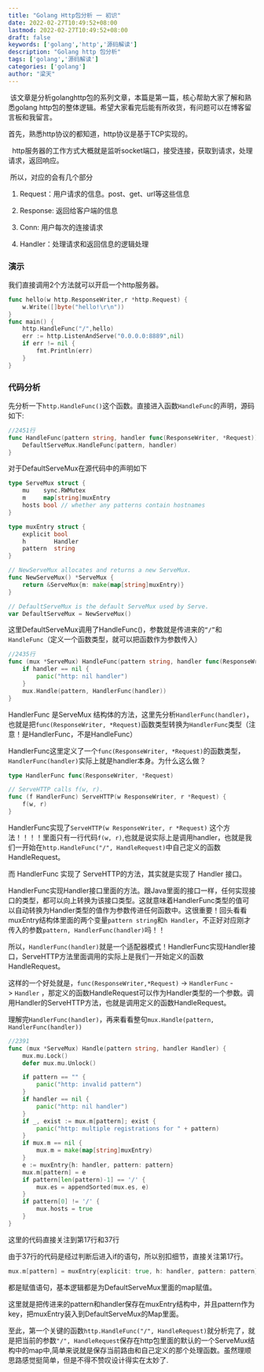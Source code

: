 ```yaml
---
title: "Golang Http包分析 一 初识"
date: 2022-02-27T10:49:52+08:00
lastmod: 2022-02-27T10:49:52+08:00
draft: false
keywords: ['golang','http','源码解读']
description: "Golang http 包分析"
tags: ['golang','源码解读']
categories: ['golang']
author: "梁天"
---
```


  该文章是分析golanghttp包的系列文章，本篇是第一篇，核心帮助大家了解和熟悉golang http包的整体逻辑。希望大家看完后能有所收货，有问题可以在博客留言板和我留言。

<!--more-->

  首先，熟悉http协议的都知道，http协议是基于TCP实现的。

  http服务器的工作方式大概就是监听socket端口，接受连接，获取到请求，处理请求，返回响应。

 所以，对应的会有几个部分

1. Request：用户请求的信息。post、get、url等这些信息

2. Response: 返回给客户端的信息

3. Conn: 用户每次的连接请求

4. Handler：处理请求和返回信息的逻辑处理

### 演示

我们直接调用2个方法就可以开启一个http服务器。

```go
func hello(w http.ResponseWriter,r *http.Request) {
    w.Write([]byte("hello!\r\n"))
}
func main() {
    http.HandleFunc("/",hello)
    err := http.ListenAndServe("0.0.0.0:8889",nil)
    if err != nil {
        fmt.Println(err)
    }
}
```

### 代码分析

先分析一下`http.HandleFunc()`这个函数。直接进入函数`HandleFunc`的声明，源码如下:

```go
//2451行
func HandleFunc(pattern string, handler func(ResponseWriter, *Request)) {
    DefaultServeMux.HandleFunc(pattern, handler)
}
```

对于DefaultServeMux在源代码中的声明如下

```go
type ServeMux struct {
    mu    sync.RWMutex
    m     map[string]muxEntry
    hosts bool // whether any patterns contain hostnames
}

type muxEntry struct {
    explicit bool
    h        Handler
    pattern  string
}

// NewServeMux allocates and returns a new ServeMux.
func NewServeMux() *ServeMux {
    return &ServeMux{m: make(map[string]muxEntry)}
}

// DefaultServeMux is the default ServeMux used by Serve.
var DefaultServeMux = NewServeMux()
```

这里DefaultServeMux调用了HandleFunc()，参数就是传进来的`“/”`和`HandleFunc`（定义一个函数类型，就可以把函数作为参数传入）

```go
//2435行
func (mux *ServeMux) HandleFunc(pattern string, handler func(ResponseWriter, *Request)) {
    if handler == nil {
        panic("http: nil handler")
    }
    mux.Handle(pattern, HandlerFunc(handler))
}
```

HandlerFunc 是ServeMux 结构体的方法，这里先分析`HandlerFunc(handler)`，也就是把`func(ResponseWriter, *Request)`函数类型转换为`HandlerFunc`类型（注意！是HandlerFunc，不是HandleFunc）

HandlerFunc这里定义了一个`func(ResponseWriter, *Request)`的函数类型，`HandlerFunc(handler)`实际上就是handler本身。为什么这么做？

```go
type HandlerFunc func(ResponseWriter, *Request)

// ServeHTTP calls f(w, r).
func (f HandlerFunc) ServeHTTP(w ResponseWriter, r *Request) {
    f(w, r)
}
```

HandlerFunc实现了`ServeHTTP(w ResponseWriter, r *Request)` 这个方法！！！！里面只有一行代码`f(w, r)`,也就是说实际上是调用handler，也就是我们一开始在`http.HandleFunc("/", HandleRequest)`中自己定义的函数HandleRequest。

而 HandlerFunc 实现了 ServeHTTP的方法，其实就是实现了 Handler 接口。

 HandlerFunc实现Handler接口里面的方法。跟Java里面的接口一样，任何实现接口的类型，都可以向上转换为该接口类型。这就意味着HandlerFunc类型的值可以自动转换为Handler类型的值作为参数传进任何函数中。这很重要！回头看看muxEntry结构体里面的两个变量`pattern string`和`h Handler`，不正好对应刚才传入的参数`pattern, HandlerFunc(handler)`吗！！

所以，`HandlerFunc(handler)`就是一个适配器模式！HandlerFunc实现Handler接口，ServeHTTP方法里面调用的实际上是我们一开始定义的函数HandleRequest。

这样的一个好处就是，`func(ResponseWriter,*Request)` -> `HandlerFunc` -> `Handler` ，那定义的函数HandleRequest可以作为Handler类型的一个参数。调用Handler的ServeHTTP方法，也就是调用定义的函数HandleRequest。

理解完`HandlerFunc(handler)`，再来看看整句`mux.Handle(pattern, HandlerFunc(handler))`

```go
//2391
func (mux *ServeMux) Handle(pattern string, handler Handler) {
    mux.mu.Lock()
    defer mux.mu.Unlock()

    if pattern == "" {
        panic("http: invalid pattern")
    }
    if handler == nil {
        panic("http: nil handler")
    }
    if _, exist := mux.m[pattern]; exist {
        panic("http: multiple registrations for " + pattern)
    }
    if mux.m == nil {
        mux.m = make(map[string]muxEntry)
    }
    e := muxEntry{h: handler, pattern: pattern}
    mux.m[pattern] = e
    if pattern[len(pattern)-1] == '/' {
        mux.es = appendSorted(mux.es, e)
    }
    if pattern[0] != '/' {
        mux.hosts = true
    }
}
```

这里的代码直接关注到第17行和37行

由于37行的代码是经过判断后进入if的语句，所以别扣细节，直接关注第17行。

```go
mux.m[pattern] = muxEntry{explicit: true, h: handler, pattern: pattern}
```

都是赋值语句，基本逻辑都是为DefaultServeMux里面的map赋值。

这里就是把传进来的pattern和handler保存在muxEntry结构中，并且pattern作为key，把muxEntry装入到DefaultServeMux的Map里面。

 至此，第一个关键的函数`http.HandleFunc("/", HandleRequest)`就分析完了，就是把当前的参数`"/", HandleRequest`保存在http包里面的默认的一个ServeMux结构中的map中,简单来说就是保存当前路由和自己定义的那个处理函数。虽然理顺思路感觉挺简单，但是不得不赞叹设计得实在太妙了.
